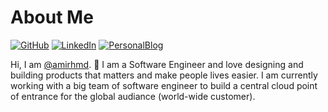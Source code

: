 # About Me

[![GitHub](https://img.shields.io/badge/GitHub-%40amirhmd-239a3b.svg)](https://github.com/amirhmd)
[![LinkedIn](https://img.shields.io/badge/Linked-in-0c66c3.svg)](https://www.linkedin.com/in/amirhm/)
[![PersonalBlog](https://img.shields.io/badge/Personal-blog-6c3a3b.svg)](https://amirhmovahed.com)

Hi, I am [@amirhmd](https://github.com/amirhmd). 👋 I am a Software Engineer and love designing and building products that matters and make people lives easier. I am currently working with a big team of software engineer to build a central cloud point of entrance for the global audiance (world-wide customer). 
